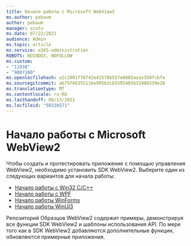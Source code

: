 ```yaml
---
title: Начало работы с Microsoft WebView2
ms.author: pebaum
author: pebaum
manager: scotv
ms.date: 07/22/2021
audience: Admin
ms.topic: article
ms.service: o365-administration
ROBOTS: NOINDEX, NOFOLLOW
ms.custom:
- "11938"
- "9007100"
ms.openlocfilehash: a2c2901f78742e41578b557e8685aa1e350fcbfa
ms.sourcegitcommit: ab75f66355116e995b3cb5505465b31989339e28
ms.translationtype: MT
ms.contentlocale: ru-RU
ms.lasthandoff: 08/13/2021
ms.locfileid: "58316571"
---
```

# <a name="get-started-with-microsoft-webview2"></a>Начало работы с Microsoft WebView2

Чтобы создать и протестировать приложение с помощью управления WebView2, необходимо установить SDK WebView2. Выберите один из следующих вариантов для начала работы:

- [Начало работы с Win32 C/C++](https://docs.microsoft.com/microsoft-edge/webview2/get-started/win32)
- [Начало работы с WPF](https://docs.microsoft.com/microsoft-edge/webview2/get-started/wpf)
- [Начало работы WinForms](https://docs.microsoft.com/microsoft-edge/webview2/get-started/winforms)
- [Начало работы WinUI3](https://docs.microsoft.com/microsoft-edge/webview2/get-started/winui)

Репозиторий Образцов WebView2 содержит примеры, демонстрируя все функции SDK WebView2 и шаблоны использования API. По мере того как в SDK WebView2 добавляются дополнительные функции, обновляются примерные приложения.

